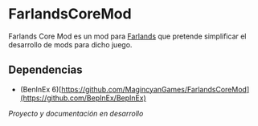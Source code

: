 # FarlandsCoreMod
Farlands Core Mod es un mod para [Farlands](https://store.steampowered.com/app/2252680/Farlands) que pretende simplificar el desarrollo de mods para dicho juego.

## Dependencias
* (BenInEx 6)[https://github.com/MagincyanGames/FarlandsCoreMod](https://github.com/BepInEx/BepInEx)

*Proyecto y documentación en desarrollo*

